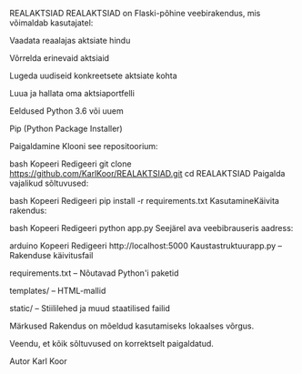 REALAKTSIAD​
REALAKTSIAD on Flaski-põhine veebirakendus, mis võimaldab kasutajatel:​

Vaadata reaalajas aktsiate hindu

Võrrelda erinevaid aktsiaid

Lugeda uudiseid konkreetsete aktsiate kohta

Luua ja hallata oma aktsiaportfelli​

Eeldused​
Python 3.6 või uuem

Pip (Python Package Installer)​

Paigaldamine​
Klooni see repositoorium:​

bash
Kopeeri
Redigeeri
git clone https://github.com/KarlKoor/REALAKTSIAD.git
cd REALAKTSIAD
Paigalda vajalikud sõltuvused:​

bash
Kopeeri
Redigeeri
pip install -r requirements.txt
Kasutamine​
Käivita rakendus:​

bash
Kopeeri
Redigeeri
python app.py
Seejärel ava veebibrauseris aadress:​

arduino
Kopeeri
Redigeeri
http://localhost:5000
Kaustastruktuur​
app.py – Rakenduse käivitusfail

requirements.txt – Nõutavad Python'i paketid

templates/ – HTML-mallid

static/ – Stiililehed ja muud staatilised failid​

Märkused​
Rakendus on mõeldud kasutamiseks lokaalses võrgus.

Veendu, et kõik sõltuvused on korrektselt paigaldatud.​

Autor​
Karl Koor
